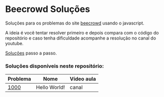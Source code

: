 # Beecrowd Soluções

Soluções para os problemas do site [beecrowd](https://www.beecrowd.com.br/) usando o javascript.

A ideia é você tentar resolver primeiro e depois compara com o código do repositório e caso tenha dificuldade acompanhe a resolução no canal do youtube.

[Soluções](https://www.youtube.com/watch?v=luBT_3FSwUA&list=PLDgemkIT111CrpGu9s4dICdOJYHGbgAiX&index=1) passo a passo.


### Soluções disponíveis neste repositório:

| Problema  |  Nome  |  Vídeo aula |
| --------- | ------ | --------- |
|  [1000](./problems/1000.js) | Hello World! | canal |